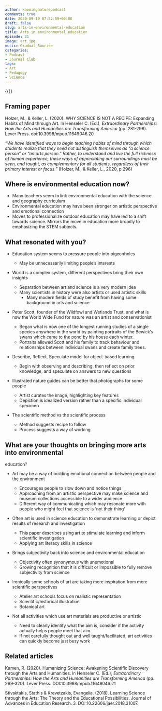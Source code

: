 ```yaml
---
author: knowingnaturepodcast
comments: true
date: 2020-09-19 07:52:59+00:00
draft: false
slug: arts-in-environmental-education
title: Arts in environmental education
episode: 31
image: art.jpg
music: Gradual_Sunrise
categories:
- Podcast
- Journal Club
tags:
- Art
- Pedagogy
- Science
---
```


{{<podbean id="">}}

## Framing paper

Holzer, M., & Keller, L. (2020). WHY SCIENCE IS NOT A RECIPE: Expanding Habits
of Mind through Art. In Henseler C. (Ed.),  _Extraordinary Partnerships: How
the Arts and Humanities are Transforming America_  (pp. 281-298). Lever Press.
doi:10.3998/mpub.11649046.20

_“We have identified ways to begin teaching habits of mind through which
students realize that they need not distinguish themselves as “a science
person” or “an arts person.” Rather, to understand and live the full richness
of human experience, these ways of appreciating our surroundings must be seen,
and taught, as complementary for all students, regardless of their primary
interest or focus.”_ (Holzer, M., & Keller, L., 2020, p.296)

## Where is environmental education now?

  * Many teachers seem to link environmental education with the science and geography curriculum
  * Environmental education may have been stronger on artistic perspective and emotional connection
  * Moves to professionalize outdoor education may have led to a shift towards science. Mirrors the move in education more broadly to emphasizing the STEM subjects.

## What resonated with you?

  * Education system seems to pressure people into pigeonholes
    * May be unnecessarily limiting people’s interests

  * World is a complex system, different perspectives bring their own insights
    * Separation between art and science is a very modern idea
    * Many scientists in history were also artists or used artistic skills
      * Many modern fields of study benefit from having some background in arts and science

  * Peter Scott, founder of the Wildfowl and Wetlands Trust, and what is now the World Wide Fund for nature was an artist and conservationist
    * Began what is now one of the longest running studies of a single species anywhere in the world by painting portraits of the Bewick’s swans which came to the pond by his house each winter.
    * Portraits allowed Scott and his family to track behaviour and relationships between individual swans and create family trees.

  * Describe, Reflect, Speculate model for object-based learning
    * Begin with observing and describing, then reflect on prior knowledge, and speculate on answers to new questions

  * Illustrated nature guides can be better that photographs for some people
    * Artist curates the image, highlighting key features
    * Depiction is idealized version rather than a specific individual specimen 

  * The scientific method vs the scientific process
    * Method suggests recipe to follow
    * Process suggests a way of working

## What are your thoughts on bringing more arts into environmental
education?

  * Art may be a way of building emotional connection between people and the environment
    * Encourages people to slow down and notice things
    * Approaching from an artistic perspective may make science and museum collections accessible to a wider audience
    * Different way of communicating which may resonate more with people who might feel that science is ‘not their thing’

  * Often art is used in science education to demonstrate learning or depict results of research and investigation
    * This paper describes using art to stimulate learning and inform scientific investigation
    * Applying art literacy skills in science

  * Brings subjectivity back into science and environmental education
    * Objectivity often synonymous with unemotional
    * Growing recognition that it is difficult or impossible to fully remove subjectivity from science

  * Ironically some schools of art are taking more inspiration from more scientific perspectives
    * Atelier art schools focus on realistic representation
    * Scientific/historical illustration
    * Botanical art

  * Not all activities which use art materials are productive or artistic
    * Need to clearly identify what the aim is, consider if the activity actually helps people meet that aim
    * If not carefully thought out and well taught/facilitated, art activities can quickly become just busy work

## Related articles

Kamen, R. (2020). Humanizing Science: Awakening Scientific Discovery through
the Arts and Humanities. In Henseler C. (Ed.),  _Extraordinary Partnerships:
How the Arts and Humanities are Transforming America_  (pp. 299-320). Lever
Press. DOI:10.3998/mpub.11649046.21

Stivaktakis, Stathis & Krevetzakis, Evangelia. (2018). Learning Science
through the Arts: The Theory and the Educational Possibilities. Journal of
Advances in Education Research. 3. DOI:10.22606/jaer.2018.31007.
